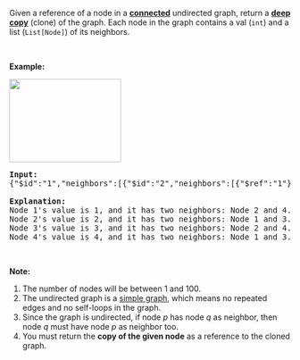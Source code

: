 <p>Given&nbsp;a reference of a node in a&nbsp;<strong><a href="https://en.wikipedia.org/wiki/Connectivity_(graph_theory)#Connected_graph" target="_blank">connected</a></strong>&nbsp;undirected graph, return a <a href="https://en.wikipedia.org/wiki/Object_copying#Deep_copy" target="_blank"><strong>deep copy</strong></a> (clone) of the graph. Each node in the graph contains a val (<code>int</code>) and a list (<code>List[Node]</code>) of its neighbors.</p>

<p>&nbsp;</p>

<p><strong>Example:</strong></p>

<p><img alt="" src="https://assets.leetcode.com/uploads/2019/02/19/113_sample.png" style="width: 200px; height: 149px;" /></p>

<pre>
<strong>Input:
</strong>{&quot;$id&quot;:&quot;1&quot;,&quot;neighbors&quot;:[{&quot;$id&quot;:&quot;2&quot;,&quot;neighbors&quot;:[{&quot;$ref&quot;:&quot;1&quot;},{&quot;$id&quot;:&quot;3&quot;,&quot;neighbors&quot;:[{&quot;$ref&quot;:&quot;2&quot;},{&quot;$id&quot;:&quot;4&quot;,&quot;neighbors&quot;:[{&quot;$ref&quot;:&quot;3&quot;},{&quot;$ref&quot;:&quot;1&quot;}],&quot;val&quot;:4}],&quot;val&quot;:3}],&quot;val&quot;:2},{&quot;$ref&quot;:&quot;4&quot;}],&quot;val&quot;:1}

<strong>Explanation:</strong>
Node 1&#39;s value is 1, and it has two neighbors: Node 2 and 4.
Node 2&#39;s value is 2, and it has two neighbors: Node 1 and 3.
Node 3&#39;s value is 3, and it has two neighbors: Node 2 and 4.
Node 4&#39;s value is 4, and it has two neighbors: Node 1 and 3.
</pre>

<p>&nbsp;</p>

<p><strong>Note:</strong></p>

<ol>
	<li>The number of nodes will be between 1 and 100.</li>
	<li>The undirected&nbsp;graph is a <a href="https://en.wikipedia.org/wiki/Graph_(discrete_mathematics)#Simple_graph" target="_blank">simple graph</a>,&nbsp;which means no repeated edges and no self-loops in the graph.</li>
	<li>Since the graph is undirected, if node <em>p</em>&nbsp;has node <em>q</em>&nbsp;as&nbsp;neighbor, then node <em>q</em>&nbsp;must have node <em>p</em>&nbsp;as neighbor too.</li>
	<li>You must return the <strong>copy of the given node</strong> as a reference to the cloned graph.</li>
</ol>
